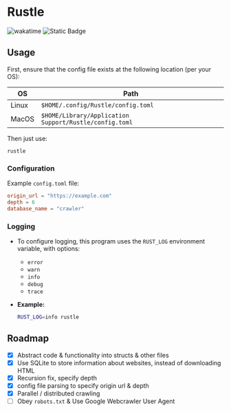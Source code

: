 # Rustle

![wakatime](https://wakatime.com/badge/user/018e2f99-047a-455f-8d81-d71f9269c7ce/project/29d1aebe-1b1b-4806-aca3-e0da16a2087d.svg?style=for-the-badge)
![Static Badge](https://img.shields.io/badge/%E2%99%A5-orange?style=for-the-badge&label=Built%20With&labelColor=darkorange)


## Usage

First, ensure that the config file exists at the following location (per your OS):

| OS    | Path                                                   |
| ----- | ------------------------------------------------------ |
| Linux | `$HOME/.config/Rustle/config.toml`                     |
| MacOS | `$HOME/Library/Application Support/Rustle/config.toml` |

Then just use:

`rustle`

### Configuration

Example `config.toml` file:

```toml
origin_url = "https://example.com"
depth = 6
database_name = "crawler"
```

### Logging

- To configure logging, this program uses the `RUST_LOG` environment variable, with options:

  - `error`
  - `warn`
  - `info`
  - `debug`
  - `trace`

- **Example:**

  ```bash
  RUST_LOG=info rustle
  ```

## Roadmap

- [x] Abstract code & functionality into structs & other files
- [x] Use SQLite to store information about websites, instead of downloading HTML
- [x] Recursion fix, specify depth
- [x] config file parsing to specify origin url & depth
- [x] Parallel / distributed crawling
- [ ] Obey `robots.txt` & Use Google Webcrawler User Agent
